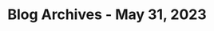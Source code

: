 ---
layout: category
title: "Blog Archives - May 31, 2023" 
category: "year-2023"
lang: en
permalink: '/category/2023/05/31/'
pagination:
    enabled: true
    category: ["year-2023", "month-05", "day-31"]
    permalink: /page/:num/
    locale: en
---